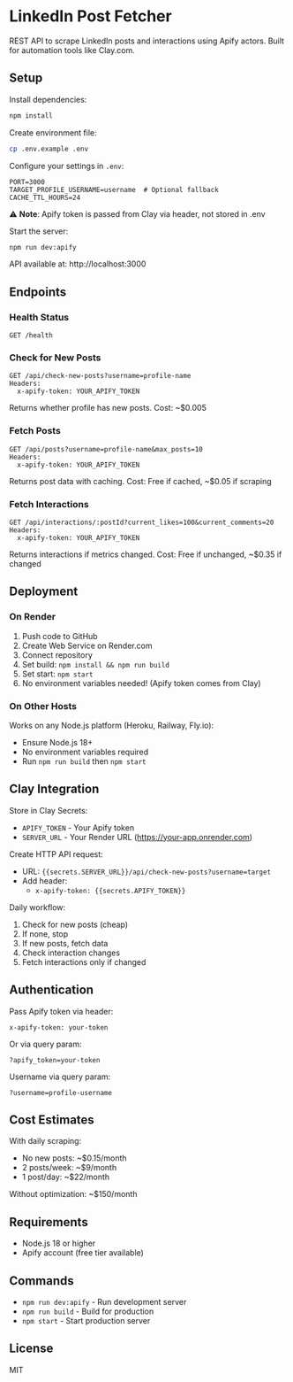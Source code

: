# LinkedIn Post Fetcher

REST API to scrape LinkedIn posts and interactions using Apify actors. Built for automation tools like Clay.com.

## Setup

Install dependencies:
```bash
npm install
```

Create environment file:
```bash
cp .env.example .env
```

Configure your settings in `.env`:
```
PORT=3000
TARGET_PROFILE_USERNAME=username  # Optional fallback
CACHE_TTL_HOURS=24
```
⚠️ **Note**: Apify token is passed from Clay via header, not stored in .env

Start the server:
```bash
npm run dev:apify
```

API available at: http://localhost:3000

## Endpoints

### Health Status
```
GET /health
```

### Check for New Posts
```
GET /api/check-new-posts?username=profile-name
Headers:
  x-apify-token: YOUR_APIFY_TOKEN
```

Returns whether profile has new posts. Cost: ~$0.005

### Fetch Posts
```
GET /api/posts?username=profile-name&max_posts=10
Headers:
  x-apify-token: YOUR_APIFY_TOKEN
```

Returns post data with caching. Cost: Free if cached, ~$0.05 if scraping

### Fetch Interactions
```
GET /api/interactions/:postId?current_likes=100&current_comments=20
Headers:
  x-apify-token: YOUR_APIFY_TOKEN
```

Returns interactions if metrics changed. Cost: Free if unchanged, ~$0.35 if changed

## Deployment

### On Render
1. Push code to GitHub
2. Create Web Service on Render.com
3. Connect repository
4. Set build: `npm install && npm run build`
5. Set start: `npm start`
6. No environment variables needed! (Apify token comes from Clay)

### On Other Hosts
Works on any Node.js platform (Heroku, Railway, Fly.io):
- Ensure Node.js 18+
- No environment variables required
- Run `npm run build` then `npm start`

## Clay Integration

Store in Clay Secrets:
- `APIFY_TOKEN` - Your Apify token
- `SERVER_URL` - Your Render URL (https://your-app.onrender.com)

Create HTTP API request:
- URL: `{{secrets.SERVER_URL}}/api/check-new-posts?username=target`
- Add header:
  - `x-apify-token: {{secrets.APIFY_TOKEN}}`

Daily workflow:
1. Check for new posts (cheap)
2. If none, stop
3. If new posts, fetch data
4. Check interaction changes
5. Fetch interactions only if changed

## Authentication

Pass Apify token via header:
```
x-apify-token: your-token
```

Or via query param:
```
?apify_token=your-token
```

Username via query param:
```
?username=profile-username
```

## Cost Estimates

With daily scraping:
- No new posts: ~$0.15/month
- 2 posts/week: ~$9/month
- 1 post/day: ~$22/month

Without optimization: ~$150/month

## Requirements

- Node.js 18 or higher
- Apify account (free tier available)

## Commands

- `npm run dev:apify` - Run development server
- `npm run build` - Build for production
- `npm start` - Start production server

## License

MIT
